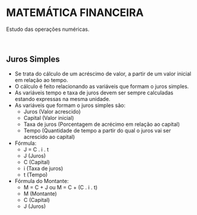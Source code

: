 # MATEMÁTICA FINANCEIRA
Estudo das operações numéricas.

<br>

## Juros Simples
* Se trata do cálculo de um acréscimo de valor, a partir de um valor inicial em relação ao tempo.
* O cálculo é feito relacionando as variáveis que formam o juros simples.
* As variáveis tempo e taxa de juros devem ser sempre calculadas estando expressas na mesma unidade. 
* As variáveis que formam o juros simples são:
  - Juros (Valor acrescido)
  - Capital (Valor inicial)
  - Taxa de juros (Porcentagem de acrécimo em relação ao capital)
  - Tempo (Quantidade de tempo a partir do qual o juros vai ser acrescido ao capital)
* Fórmula:
  - J = C . i . t
  - J (Juros)
  - C (Capital)
  - i (Taxa de juros)
  - t (Tempo)
* Fórmula do Montante:
  - M = C + J ou M = C + (C . i . t)
  - M (Montante)
  - C (Capital)
  - J (Juros)
